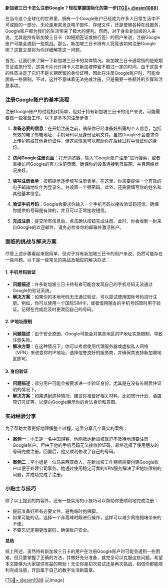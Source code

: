 **新加坡三日卡怎么注册Google？轻松掌握国际化的第一步[[TG💪+ @esim1088](https://t.me/s/esim1088)]**

在当今这个全球化的世界里，拥有一个Google账户已经成为许多人日常生活中不可或缺的一部分。无论是用来发送电子邮件、存储文件，还是使用各种在线服务，Google账户都为我们的生活带来了极大的便利。然而，对于身处新加坡的人来说，尤其是持有新加坡三日卡（如短期签证或旅行签）的用户来说，注册Google账户可能会遇到一些挑战。那么，新加坡三日卡持有人究竟该如何注册Google呢？这篇文章将为你详细解答这一问题。

首先，让我们来了解一下新加坡三日卡的具体情况。新加坡三日卡通常指的是短期签证或旅行签，这类卡片允许持卡人在新加坡停留不超过一定的时间。由于这些卡的性质决定了它们不是长期居留的身份证明，因此在注册Google账户时，可能会面临一些限制。不过，这并不意味着无法完成注册，只是需要一些额外的步骤和注意事项。

### 注册Google账户的基本流程

注册Google账户的过程相对简单，但对于持有新加坡三日卡的用户来说，可能需要做一些准备工作。以下是基本的注册步骤：

1. **准备必要的信息**：在开始注册之前，确保你已经准备好所需的个人信息，包括有效的电子邮箱地址、手机号码以及身份证明文件。虽然Google不会要求你上传护照或其他身份证件，但这些信息可以帮助你在后续过程中验证你的身份。

2. **访问Google注册页面**：打开浏览器，输入“Google账户注册”进行搜索，或者直接访问Google的官方注册页面。确保你的设备连接到互联网，并且网络状况良好。

3. **填写注册表单**：按照提示逐步填写注册表单。在这里，你需要提供一个有效的电子邮箱地址作为登录名，并设置一个强密码。此外，还需要填写你的姓名和其他基本信息。

4. **验证手机号码**：Google会要求你输入一个手机号码以接收验证码短信。确保你提供的号码是有效的，并且可以正常接收短信。

5. **完成注册**：提交所有信息后，点击确认按钮完成注册。此时，你会收到一封来自Google的欢迎邮件，请务必检查你的邮箱并激活账户。

### 面临的挑战与解决方案

尽管上述步骤看起来很简单，但对于持有新加坡三日卡的用户来说，仍然可能存在一些问题。以下是一些常见的挑战及相应的解决办法：

#### 1. **手机号码验证**
   - **问题描述**：许多新加坡三日卡持有者可能会发现自己的手机号码无法通过Google的验证系统。
   - **解决方案**：如果你的本地号码无法通过验证，可以尝试使用国际号码进行注册。例如，你可以使用一个国际SIM卡，或者借用朋友的手机号码暂时用于验证。记得在完成后及时更改回自己的号码。

#### 2. **IP地址限制**
   - **问题描述**：由于安全原因，Google可能会对某些地区的IP地址实施限制，导致注册失败。
   - **解决方案**：在这种情况下，你可以考虑使用代理服务器或虚拟私人网络（VPN）来改变你的IP地址。选择信誉良好的服务商，并确保其支持新加坡地区即可。

#### 3. **身份验证**
   - **问题描述**：部分用户可能会被要求进一步验证身份，尤其是在没有长期居住证明的情况下。
   - **解决方案**：如果遇到这种情况，建议你准备好相关材料，比如旅行计划、酒店预订凭证等，以便向Google展示你的合法身份和意图。

### 实战经验分享

为了帮助大家更好地理解整个过程，这里分享几个真实的案例：

- **案例一**：小王是一名中国游客，他刚抵达新加坡就迫不及待地想要注册Google账户。但由于他的手机号码无法接收验证码，最终选择了使用朋友的号码完成注册。回国后，他又顺利修改了自己的号码。
  
- **案例二**：李小姐是一位马来西亚商人，在新加坡工作期间需要创建Google账户以便于处理公司事务。她通过使用稳定可靠的VPN服务解决了IP地址限制的问题，并成功完成了注册。

### 小贴士与技巧

除了以上提到的内容外，还有一些实用的小技巧可以帮助你更顺利地完成注册：

- 提前准备好所有必要文件，避免临时抱佛脚。
- 如果可能的话，选择一个非高峰时段进行操作，这样可以减少网络拥堵带来的不便。
- 不要忘记定期更改密码，确保账户安全。

**总结**

综上所述，虽然持有新加坡三日卡的用户在注册Google账户时可能会遇到一些困难，但只要掌握了正确的方法，并做好充分准备，就完全可以克服这些问题。希望本文能够为大家提供有益的帮助！无论你是初次尝试还是再次挑战，相信你都能顺利完成注册，开启属于自己的数字生活新篇章。

[[TG💪+ @esim1088](https://t.me/s/esim1088) ![Image](https://i.postimg.cc/4NQfJmqS/Snipaste-2025-05-13-00-14-12.png)]